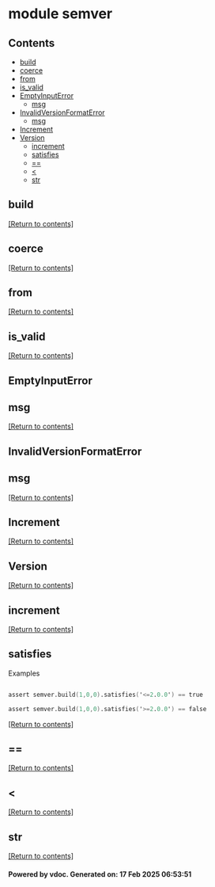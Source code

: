 # module semver


## Contents
- [build](#build)
- [coerce](#coerce)
- [from](#from)
- [is_valid](#is_valid)
- [EmptyInputError](#EmptyInputError)
  - [msg](#msg)
- [InvalidVersionFormatError](#InvalidVersionFormatError)
  - [msg](#msg)
- [Increment](#Increment)
- [Version](#Version)
  - [increment](#increment)
  - [satisfies](#satisfies)
  - [==](#==)
  - [<](#<)
  - [str](#str)

## build
[[Return to contents]](#Contents)

## coerce
[[Return to contents]](#Contents)

## from
[[Return to contents]](#Contents)

## is_valid
[[Return to contents]](#Contents)

## EmptyInputError
## msg
[[Return to contents]](#Contents)

## InvalidVersionFormatError
## msg
[[Return to contents]](#Contents)

## Increment
[[Return to contents]](#Contents)

## Version
[[Return to contents]](#Contents)

## increment
[[Return to contents]](#Contents)

## satisfies
Examples
```v

assert semver.build(1,0,0).satisfies('<=2.0.0') == true

assert semver.build(1,0,0).satisfies('>=2.0.0') == false

```

[[Return to contents]](#Contents)

## ==
[[Return to contents]](#Contents)

## <
[[Return to contents]](#Contents)

## str
[[Return to contents]](#Contents)

#### Powered by vdoc. Generated on: 17 Feb 2025 06:53:51
